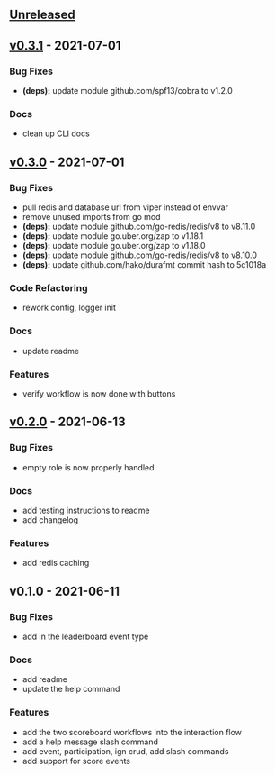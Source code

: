 <a name="unreleased"></a>
## [Unreleased]


<a name="v0.3.1"></a>
## [v0.3.1] - 2021-07-01
### Bug Fixes
- **(deps):** update module github.com/spf13/cobra to v1.2.0

### Docs
- clean up CLI docs


<a name="v0.3.0"></a>
## [v0.3.0] - 2021-07-01
### Bug Fixes
- pull redis and database url from viper instead of envvar
- remove unused imports from go mod
- **(deps):** update module github.com/go-redis/redis/v8 to v8.11.0
- **(deps):** update module go.uber.org/zap to v1.18.1
- **(deps):** update module go.uber.org/zap to v1.18.0
- **(deps):** update module github.com/go-redis/redis/v8 to v8.10.0
- **(deps):** update github.com/hako/durafmt commit hash to 5c1018a

### Code Refactoring
- rework config, logger init

### Docs
- update readme

### Features
- verify workflow is now done with buttons


<a name="v0.2.0"></a>
## [v0.2.0] - 2021-06-13
### Bug Fixes
- empty role is now properly handled

### Docs
- add testing instructions to readme
- add changelog

### Features
- add redis caching


<a name="v0.1.0"></a>
## v0.1.0 - 2021-06-11
### Bug Fixes
- add in the leaderboard event type

### Docs
- add readme
- update the help command

### Features
- add the two scoreboard workflows into the interaction flow
- add a help message slash command
- add event, participation, ign crud, add slash commands
- add support for score events


[Unreleased]: https://github.com/2785/warframe-assistant/compare/v0.3.1...HEAD
[v0.3.1]: https://github.com/2785/warframe-assistant/compare/v0.3.0...v0.3.1
[v0.3.0]: https://github.com/2785/warframe-assistant/compare/v0.2.0...v0.3.0
[v0.2.0]: https://github.com/2785/warframe-assistant/compare/v0.1.0...v0.2.0
